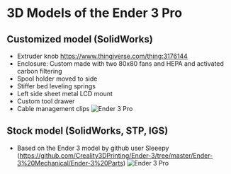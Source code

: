 # 3D Models of the Ender 3 Pro

## Customized model (SolidWorks)
- Extruder knob https://www.thingiverse.com/thing:3176144
- Enclosure: Custom made with two 80x80 fans and HEPA and activated carbon filtering
- Spool holder moved to side
- Stiffer bed leveling springs
- Left side sheet metal LCD mount
- Custom tool drawer
- Cable management clips
![Ender 3 Pro](https://raw.githubusercontent.com/hyotynen/Ender-3-Pro/master/3D%20Model/Ender%203%20Pro%20Customized.png?raw=true "Ender 3 Pro Customized")

## Stock model (SolidWorks, STP, IGS)
- Based on the Ender 3 model by github user Sleeepy (https://github.com/Creality3DPrinting/Ender-3/tree/master/Ender-3%20Mechanical/Ender-3%20Parts)
![Ender 3 Pro](https://raw.githubusercontent.com/hyotynen/Ender-3-Pro/master/Ender%203%20Pro.png?raw=true "Ender 3 Pro")
